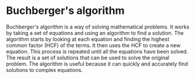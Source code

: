 # Buchberger's algorithm

Buchberger's algorithm is a way of solving mathematical problems. It works by taking a set of equations and using an algorithm to find a solution. The algorithm starts by looking at each equation and finding the highest common factor (HCF) of the terms. It then uses the HCF to create a new equation. This process is repeated until all the equations have been solved. The result is a set of solutions that can be used to solve the original problem. The algorithm is useful because it can quickly and accurately find solutions to complex equations.
